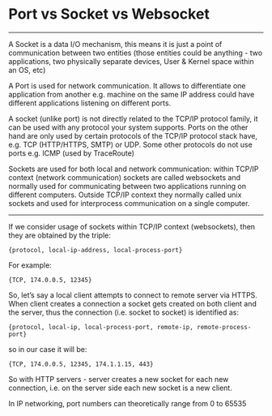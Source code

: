 # Port vs Socket vs Websocket

---

A Socket is a data I/O mechanism, this means it is just a point of communication between two entities (those entities could be anything - two applications, two physically separate devices, User & Kernel space within an OS, etc)

A Port is used for network communication. It allows to differentiate one application from another e.g. machine on the same IP address could have different applications listening on different ports.

A socket (unlike port) is not directly related to the TCP/IP protocol family, it can be used with any protocol your system supports.
Ports on the other hand are only used by certain protocols of the TCP/IP protocol stack have, e.g. TCP (HTTP/HTTPS, SMTP) or UDP. Some other protocols do not use ports e.g. ICMP (used by TraceRoute)

Sockets are used for both local and network communication: within TCP/IP context (network communication) sockets are called websockets and normally used for communicating between two applications running on different computers. Outside TCP/IP context they normally called unix sockets and used for interprocess communication on a single computer.

---

If we consider usage of sockets within TCP/IP context (websockets), then they are obtained by the triple:

`{protocol, local-ip-address, local-process-port}`

For example:

`{TCP, 174.0.0.5, 12345}`

So, let’s say a local client attempts to connect to remote server via HTTPS. When client creates a connection a socket gets created on both client and the server, thus the connection (i.e. socket to socket) is identified as:

`{protocol, local-ip, local-process-port, remote-ip, remote-process-port}`

so in our case it will be:

`{TCP, 174.0.0.5, 12345, 174.1.1.15, 443}`

So with HTTP servers - server creates a new socket for each new connection, i.e. on the server side each new socket is a new client.

In IP networking, port numbers can theoretically range from 0 to 65535


